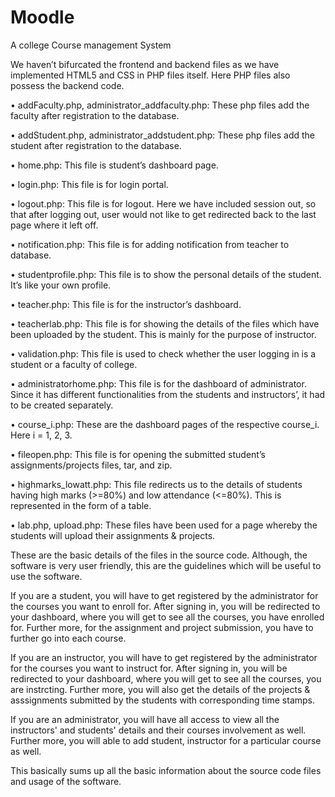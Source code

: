 # Moodle
A college Course management System

We haven’t bifurcated the frontend and backend files as we have implemented HTML5 and CSS in PHP files itself. Here PHP files also possess the backend code.

• addFaculty.php, administrator_addfaculty.php: These php files add the faculty after registration to the database.

• addStudent.php, administrator_addstudent.php: These php files add the student after registration to the database.

• home.php: This file is student’s dashboard page.

• login.php: This file is for login portal.

• logout.php: This file is for logout. Here we have included session out, so that after logging out, user would not like to get redirected back to the last page where it left off.

• notification.php: This file is for adding notification from teacher to database. 

• studentprofile.php: This file is to show the personal details of the student. It’s like your own profile.

• teacher.php: This file is for the instructor’s dashboard.

• teacherlab.php: This file is for showing the details of the files which have been uploaded by the student. This is mainly for the purpose of instructor.

• validation.php: This file is used to check whether the user logging in is a student or a faculty of college.

• administratorhome.php: This file is for the dashboard of administrator. Since it has different functionalities from the students and instructors’, it had to be created separately.

• course_i.php: These are the dashboard pages of the respective course_i. Here i = 1, 2, 3.

• fileopen.php: This file is for opening the submitted student’s assignments/projects files, tar, and zip.

• highmarks_lowatt.php: This file redirects us to the details of students having high marks (>=80%) and low attendance (<=80%). This is represented in the form of a table.

• lab.php, upload.php: These files have been used for a page whereby the students will upload their assignments & projects.

These are the basic details of the files in the source code.
Although, the software is very user friendly, this are the guidelines which will be useful to use the software.

If you are a student, you will have to get registered by the administrator for the courses you want to enroll for. After signing in, you will be redirected to your dashboard, where you will get to see all the courses, you have enrolled for. Further more, for the assignment and project submission, you have to further go into each course.

If you are an instructor, you will have to get registered by the administrator for the courses you want to instruct for. After signing in, you will be redirected to your dashboard, where you will get to see all the courses, you are instrcting. Further more, you will also get the details of the projects & asssignments submitted by the students with corresponding time stamps.

If you are an administrator, you will have all access to view all the instructors' and students' details and their courses involvement as well. Further more, you will able to add student, instructor for a particular course as well.

This basically sums up all the basic information about the source code files and usage of the software.
